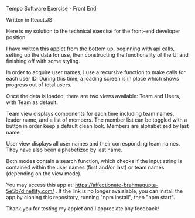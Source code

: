 Tempo Software Exercise - Front End

Written in React.JS

Here is my solution to the technical exercise for the front-end developer position. 

I have written this applet from the bottom up, beginning with api calls, setting up the data for use,
then constructing the functionality of the UI and finishing off with some styling.

In order to acquire user names, I use a recursive function to make calls for each user ID. During this time, a loading screen
is in place which shows progress out of total users.

Once the data is loaded, there are two views available: Team and Users, with Team as default.

Team view displays components for each time including team names, leader name, and a list of members. The member list can be toggled
with a button in order keep a default clean look. Members are alphabetized by last name.

User view displays all user names and their corresponding team names. They have also been alphabetized by last name.

Both modes contain a search function, which checks if the input string is contained within the user names (first and/or last) or team names (depending on the view mode).

You may access this app at: https://affectionate-brahmagupta-5e5b7d.netlify.com/ .
If the link is no longer avaialable, you can install the app by cloning this repository, running "npm install", then "npm start".

Thank you for testing my applet and I appreciate any feedback!

